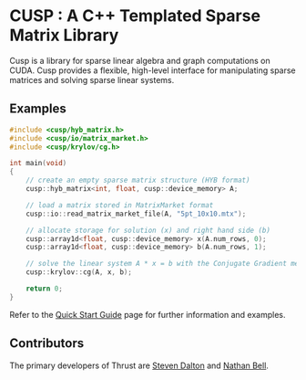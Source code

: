CUSP : A C++ Templated Sparse Matrix Library
============================================

Cusp is a library for sparse linear algebra and graph computations on CUDA. Cusp provides a flexible, 
high-level interface for manipulating sparse matrices and solving sparse linear systems.

Examples
--------

```c++
#include <cusp/hyb_matrix.h>
#include <cusp/io/matrix_market.h>
#include <cusp/krylov/cg.h>

int main(void)
{
    // create an empty sparse matrix structure (HYB format)
    cusp::hyb_matrix<int, float, cusp::device_memory> A;

    // load a matrix stored in MatrixMarket format
    cusp::io::read_matrix_market_file(A, "5pt_10x10.mtx");

    // allocate storage for solution (x) and right hand side (b)
    cusp::array1d<float, cusp::device_memory> x(A.num_rows, 0);
    cusp::array1d<float, cusp::device_memory> b(A.num_rows, 1);

    // solve the linear system A * x = b with the Conjugate Gradient method
    cusp::krylov::cg(A, x, b);

    return 0;
}
```
  
Refer to the [Quick Start Guide](http://github.com/cusp-library/wiki/QuickStartGuide) page for further information and examples.

Contributors
------------

The primary developers of Thrust are [Steven Dalton](http://github.com/sdalton1) and [Nathan Bell](http://research.nvidia.com/users/nathan-bell).
